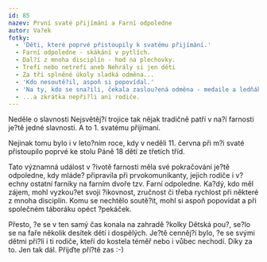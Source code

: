 ```yaml
---
id: 85
nazev: První svaté přijímání a Farní odpoledne
autor: Va?ek
fotky:
  - 'Děti, které poprvé přistoupily k svatému přijímání.'
  - Farní odpoledne - skákání v pytlích.
  - Dal?í z mnoha disciplín - hod na plechovky.
  - Trefí nebo netrefí aneb Nehrály si jen děti
  - Za tři splněné úkoly sladká odměna...
  - 'Kdo nesoutě?il, aspoň si popovídal.'
  - 'Na ty, kdo se sna?ili, čekala zaslou?ená odměna - medaile a ledňák...'
  - ...a zkrátka nepři?li ani rodiče.
---
```

<!-- Generated by XStandard version 2.0.0.0 on 2007-11-08T13:49:43 -->

<p>Neděle o slavnosti Nejsvětěj?í trojice tak nějak tradičně patří v na?í farnosti je?tě jedné slavnosti. A to 1. svatému přijímaní.</p>
<p>Nejinak tomu bylo i v leto?ním roce, kdy v neděli 11. června při m?i svaté přistoupilo poprvé ke stolu Páně 18 dětí ze třetích tříd.</p>
<p>Tato významná událost v ?ivotě farnosti měla své pokračování je?tě odpoledne, kdy mláde? připravila při prvokomunikanty, jejich rodiče i v?echny ostatní farníky na farním dvoře tzv. Farní odpoledne. Ka?dý, kdo měl zájem, mohl vyzkou?et svoji ?ikovnost, zručnost či třeba rychlost při některé z mnoha disciplín. Komu se nechtělo soutě?it, mohl si aspoň popovídat a při společném táboráku opéct ?pekáček.</p>
<p>Přesto, ?e se v ten samý čas konala na zahradě ?kolky Dětská pou?, se?lo se na faře několik desítek dětí i dospělých. Je?tě cenněj?í bylo, ?e se svými dětmi při?li i ti rodiče, kteří do kostela téměř nebo i vůbec nechodí. Díky za to. Jen tak dál. Přijďte pří?tě zas :-)</p>
